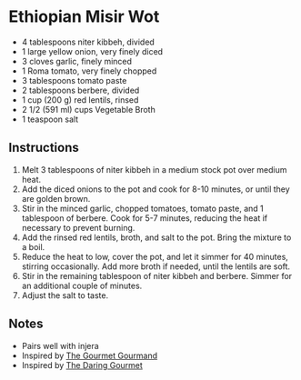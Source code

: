 # Ethiopian Misir Wot

* 4 tablespoons niter kibbeh, divided
* 1 large yellow onion, very finely diced
* 3 cloves garlic, finely minced
* 1 Roma tomato, very finely chopped
* 3 tablespoons tomato paste
* 2 tablespoons berbere, divided
* 1 cup (200 g) red lentils, rinsed
* 2 1/2 (591 ml) cups Vegetable Broth
* 1 teaspoon salt

## Instructions
1. Melt 3 tablespoons of niter kibbeh in a medium stock pot over medium heat.
2. Add the diced onions to the pot and cook for 8-10 minutes, or until they are golden brown.
3. Stir in the minced garlic, chopped tomatoes, tomato paste, and 1 tablespoon of berbere. Cook for 5-7 minutes, reducing the
heat if necessary to prevent burning.
4. Add the rinsed red lentils, broth, and salt to the pot. Bring the mixture to a boil.
5. Reduce the heat to low, cover the pot, and let it simmer for 40 minutes, stirring occasionally. Add more broth if needed,
until the lentils are soft.
6. Stir in the remaining tablespoon of niter kibbeh and berbere. Simmer for an additional couple of minutes.
7. Adjust the salt to taste.

## Notes
* Pairs well with injera
* Inspired by [The Gourmet Gourmand](https://thegourmetgourmand.com/misir-wot-ethiopian-red-lentils/)
* Inspired by [The Daring Gourmet](https://www.daringgourmet.com/misir-wat-ethiopian-spiced-red-lentils/)
